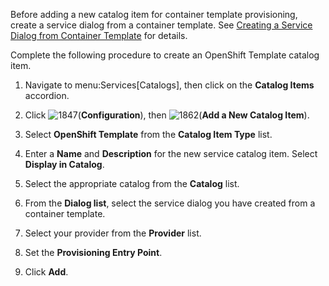 <div class="note">

Before adding a new catalog item for container template provisioning,
create a service dialog from a container template. See
[Creating a Service Dialog from Container Template](#creating-a-service-dialog-from-container-template) for details.

</div>

Complete the following procedure to create an OpenShift Template catalog
item.

1.  Navigate to menu:Services\[Catalogs\], then click on the **Catalog
    Items** accordion.

2.  Click ![1847](../images/1847.png)(**Configuration**), then
    ![1862](../images/1862.png)(**Add a New Catalog Item**).

3.  Select **OpenShift Template** from the **Catalog Item Type** list.

4.  Enter a **Name** and **Description** for the new service catalog
    item. Select **Display in Catalog**.

5.  Select the appropriate catalog from the **Catalog** list.

6.  From the **Dialog list**, select the service dialog you have created
    from a container template.

7.  Select your provider from the **Provider** list.

8.  Set the **Provisioning Entry Point**.

9.  Click **Add**.
